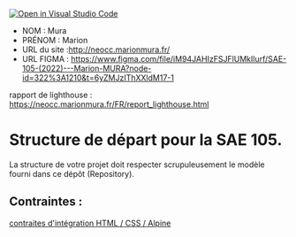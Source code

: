 [![Open in Visual Studio Code](https://classroom.github.com/assets/open-in-vscode-c66648af7eb3fe8bc4f294546bfd86ef473780cde1dea487d3c4ff354943c9ae.svg)](https://classroom.github.com/online_ide?assignment_repo_id=9701576&assignment_repo_type=AssignmentRepo)
- NOM : Mura
- PRÉNOM : Marion
- URL du site :http://neocc.marionmura.fr/ 
- URL FIGMA : https://www.figma.com/file/iM94JAHIzFSJFlUMkIlurf/SAE-105-(2022)---Marion-MURA?node-id=322%3A1210&t=6yZMJzIThXXldM17-1

rapport de lighthouse : https://neocc.marionmura.fr/FR/report_lighthouse.html

# Structure de départ pour la SAE 105.

La structure de votre projet doit respecter scrupuleusement le modèle fourni dans ce dépôt (Repository).

## Contraintes :
[contraites d'intégration HTML / CSS / Alpine](https://moodle.univ-fcomte.fr/mod/page/view.php?id=645799)
